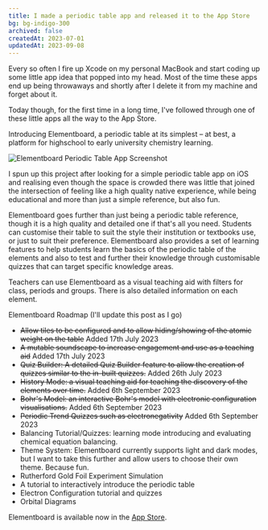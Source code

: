 ```yaml
---
title: I made a periodic table app and released it to the App Store
bg: bg-indigo-300
archived: false
createdAt: 2023-07-01
updatedAt: 2023-09-08
---
```


Every so often I fire up Xcode on my personal MacBook and start coding up some little app idea that popped into my head. Most of the time these apps end up being throwaways and shortly after I delete it from my machine and forget about it.

Today though, for the first time in a long time, I've followed through one of these little apps all the way to the App Store.

Introducing Elementboard, a periodic table at its simplest – at best, a platform for highschool to early university chemistry learning.

<img src="/images/posts/elementboard-screenshot.png" alt="Elementboard Periodic Table App Screenshot" class="mx-auto" />

I spun up this project after looking for a simple periodic table app on iOS and realising even though the space is crowded there was little that joined the intersection of feeling like a high quality native experience, while being educational and more than just a simple reference, but also fun.

Elementboard goes further than just being a periodic table reference, though it is a high quality and detailed one if that's all you need. Students can customise their table to suit the style their institution or textbooks use, or just to suit their preference. Elementboard also provides a set of learning features to help students learn the basics of the periodic table of the elements and also to test and further their knowledge through customisable quizzes that can target specific knowledge areas.

Teachers can use Elementboard as a visual teaching aid with filters for class, periods and groups. There is also detailed information on each element.

Elementboard Roadmap (I'll update this post as I go)

- ~~Allow tiles to be configured and to allow hiding/showing of the atomic weight on the table~~ Added 17th July 2023
- ~~A mutable soundscape to increase engagement and use as a teaching aid~~ Added 17th July 2023
- ~~Quiz Builder: A detailed Quiz Builder feature to allow the creation of quizzes similar to the in-built quizzes.~~ Added 26th July 2023
- ~~History Mode: a visual teaching aid for teaching the discovery of the elements over time.~~ Added 6th September 2023
- ~~Bohr's Model: an interactive Bohr's model with electronic configuration visualisations.~~ Added 6th September 2023
- ~~Periodic Trend Quizzes such as electronegativity~~ Added 6th September 2023
- Balancing Tutorial/Quizzes: learning mode introducing and evaluating chemical equation balancing.
- Theme System: Elementboard currently supports light and dark modes, but I want to take this further and allow users to choose their own theme. Because fun.
- Rutherford Gold Foil Experiment Simulation
- A tutorial to interactively introduce the periodic table
- Electron Configuration tutorial and quizzes
- Orbital Diagrams


Elementboard is available now in the [App Store](https://apps.apple.com/au/app/elementboard/id6450800917).





